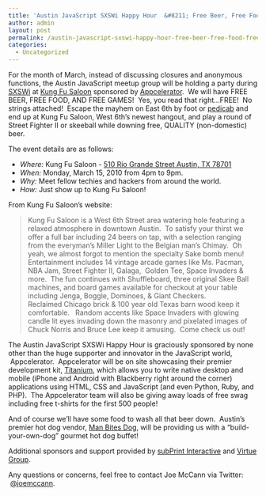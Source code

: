 ```yaml
---
title: 'Austin JavaScript SXSWi Happy Hour  &#8211; Free Beer, Free Food, Free Prizes!'
author: admin
layout: post
permalink: /austin-javascript-sxswi-happy-hour-free-beer-free-food-free-prizes/
categories:
  - Uncategorized
---
```

For the month of March, instead of discussing closures and anonymous functions, the Austin JavaScript meetup group will be holding a party during [SXSWi][1] at <a title="Kung Fu Saloon" href="http://www.kungfusaloon.com" target="_blank">Kung Fu Saloon</a> sponsored by <a title="Appcelerator" href="http://www.appcelerator.com" target="_blank">Appcelerator</a>.  We will have FREE BEER, FREE FOOD, AND FREE GAMES!  Yes, you read that right&#8230;FREE!  No strings attached!  Escape the mayhem on East 6th by foot or [pedicab][2] and end up at Kung Fu Saloon, West 6th&#8217;s newest hangout, and play a round of Street Fighter II or skeeball while downing free, QUALITY (non-domestic) beer.

The event details are as follows:

  * *Where:* Kung Fu Saloon - [510 Rio Grande Street Austin, TX 78701][3]
  * *When:* Monday, March 15, 2010 from 4pm to 9pm.
  * *Why:* Meet fellow techies and hackers from around the world.
  * *How:* Just show up to Kung Fu Saloon!

From Kung Fu Saloon&#8217;s website:

> Kung Fu Saloon is a West 6th Street area watering hole featuring a relaxed atmosphere in downtown Austin.  To satisfy your thirst we offer a full bar including 24 beers on tap, with a selection ranging from the everyman’s Miller Light to the Belgian man’s Chimay.  Oh yeah, we almost forgot to mention the specialty Sake bomb menu!  
> Entertainment includes 14 vintage arcade games like Ms. Pacman, NBA Jam, Street Fighter II, Galaga,  Golden Tee, Space Invaders & more.  The fun continues with Shuffleboard, three original Skee Ball machines, and board games available for checkout at your table including Jenga, Boggle, Dominoes, & Giant Checkers.  
> Reclaimed Chicago brick & 100 year old Texas barn wood keep it comfortable.   Random accents like Space Invaders with glowing candle lit eyes invading down the masonry and pixelated images of Chuck Norris and Bruce Lee keep it amusing.  Come check us out!

The Austin JavaScript SXSWi Happy Hour is graciously sponsored by none other than the huge supporter and innovator in the JavaScript world,  Appcelerator.  Appcelerator will be on site showcasing their premier development kit, [Titanium][4], which allows you to write native desktop and mobile (iPhone and Android with Blackberry right around the corner) applications using HTML, CSS and JavaScript (and even Python, Ruby, and PHP).  The Appcelerator team will also be giving away loads of free swag including free t-shirts for the first 500 people!

And of course we&#8217;ll have some food to wash all that beer down.  Austin&#8217;s premier hot dog vendor, [Man Bites Dog][5], will be providing us with a &#8220;build-your-own-dog&#8221; gourmet hot dog buffet!

Additional sponsors and support provided by [subPrint Interactive][6] and [Virtue Group][7].

Any questions or concerns, feel free to contact Joe McCann via Twitter:  <a title="Joe McCann on Twitter" href="http://twitter.com/joemccann" target="_blank">@joemccann</a>.

 [1]: http://www.sxsw.com/interactive "SXSWi"
 [2]: http://austinpedicab.org/ "Austin Pedicab"
 [3]: http://maps.google.com/maps?hl=en&sourceid=gd&rlz=1Q1GGLD_enUS358US358&um=1&ie=UTF-8&q=510+Rio+Grande+Street+Austin,+TX+78701&fb=1&gl=us&hnear=510+Rio+Grande+Street+Austin,+TX+78701&cid=0,0,6664090591934469659&ei=0KCKS6udG4uutgfjl-CaDw&sa=X&oi=local_result&ct=image&resnum=1&ved=0CAcQnwIwAA "Map of Kung Fu Saloon"
 [4]: http://www.appcelerator.com/products/titanium-cross-platform-application-development/ "Titanium"
 [5]: http://www.manbitesdogaustin.com/ "Man Bites Dog"
 [6]: http://www.subprint.com "subPrint Interactive"
 [7]: http://www.virtuegroup.net/ "Virtue Group"